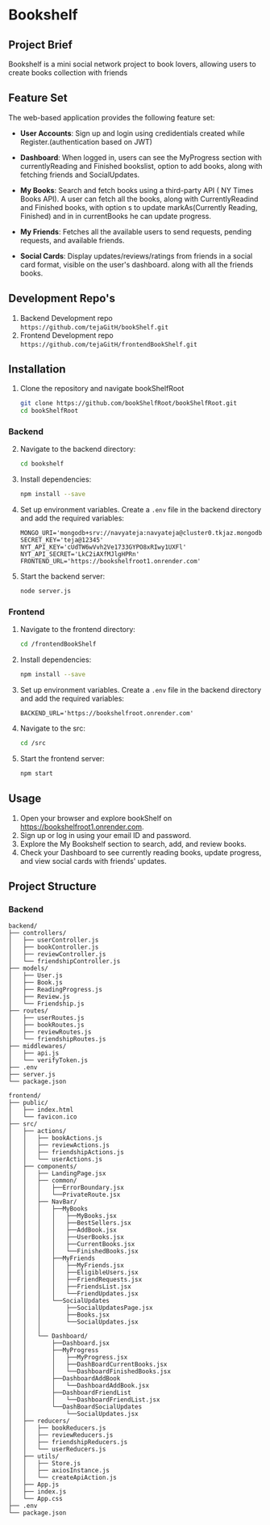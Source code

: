 # Bookshelf

## Project Brief
Bookshelf is a mini social network project to book lovers, allowing users to create  books collection with friends

## Feature Set
The web-based application provides the following feature set:
- **User Accounts**: Sign up and login using credidentials created while Register.(authentication based on JWT)
- **Dashboard**: When logged in, users can see the MyProgress section with currentlyReading and Finished bookslist, option to add books, along with fetching friends and SocialUpdates.
- **My Books**: Search and fetch books using a third-party API ( NY Times Books API). A user can fetch all the books, along with CurrentlyReadind and Finished books, with option s to update markAs(Currently Reading, Finished) and in in currentBooks he can update progress.
- **My Friends**: Fetches all the available users to send requests, pending requests, and available friends.
  
- **Social Cards**: Display updates/reviews/ratings from friends in a social card format, visible on the user's dashboard. along with all the friends books.


## Development Repo's
1. Backend Development repo
 ```https://github.com/tejaGitH/bookShelf.git```
 2. Frontend Development repo
```https://github.com/tejaGitH/frontendBookShelf.git```


## Installation
1. Clone the repository and navigate bookShelfRoot
    ```bash
    git clone https://github.com/bookShelfRoot/bookShelfRoot.git
    cd bookShelfRoot
    ```
### Backend

2. Navigate to the backend directory:
    ```bash
    cd bookshelf
    ```
3. Install dependencies:
    ```bash
    npm install --save
    ```
4. Set up environment variables. Create a `.env` file in the backend directory and add the required variables:
    ```plaintext
    MONGO_URI='mongodb+srv://navyateja:navyateja@cluster0.tkjaz.mongodb.net/bookShelf'
    SECRET_KEY='teja@12345'
    NYT_API_KEY='cUdTW6wVvh2Ve1733GYPO8xRIwy1UXFl'
    NYT_API_SECRET='LkC2iAXfMJlgHPRn'
    FRONTEND_URL='https://bookshelfroot1.onrender.com'
    ```
5. Start the backend server:
    ```bash
    node server.js
    ```

### Frontend

1. Navigate to the frontend directory:
    ```bash
    cd /frontendBookShelf
    ```
2. Install dependencies:
    ```bash
    npm install --save
    ```
4. Set up environment variables. Create a `.env` file in the backend directory and add the required variables:
    ```plaintext
    BACKEND_URL='https://bookshelfroot.onrender.com'
    ```
3. Navigate to the src:
    ```bash
    cd /src
    ```

4. Start the frontend server:
    ```bash
    npm start 
    ```





## Usage
1. Open your browser and explore bookShelf on https://bookshelfroot1.onrender.com.
2. Sign up or log in using your email ID and password.
2. Explore the My Bookshelf section to search, add, and review books.
3. Check your Dashboard to see currently reading books, update progress, and view social cards with friends' updates.

## Project Structure
### Backend
```plaintext
backend/
├── controllers/
│   ├── userController.js
│   ├── bookController.js
│   ├── reviewController.js
│   └── friendshipController.js
├── models/
│   ├── User.js
│   ├── Book.js
│   ├── ReadingProgress.js
│   ├── Review.js
│   └── Friendship.js
├── routes/
│   ├── userRoutes.js
│   ├── bookRoutes.js
│   ├── reviewRoutes.js
│   └── friendshipRoutes.js
├── middlewares/
│   ├── api.js
│   └── verifyToken.js
├── .env
├── server.js
└── package.json

frontend/
├── public/
│   ├── index.html
│   └── favicon.ico
├── src/
│   ├── actions/
│   │   ├── bookActions.js
│   │   ├── reviewActions.js
│   │   ├── friendshipActions.js
│   │   └── userActions.js
│   ├── components/
│   │   ├── LandingPage.jsx
│   │   ├── common/
│   │   │   ├──ErrorBoundary.jsx
│   │   │   └──PrivateRoute.jsx
│   │   ├── NavBar/
│   │   │   ├──MyBooks
│   │   │   │   ├──MyBooks.jsx
│   │   │   │   ├──BestSellers.jsx
│   │   │   │   ├──AddBook.jsx
│   │   │   │   ├──UserBooks.jsx
│   │   │   │   ├──CurrentBooks.jsx
│   │   │   │   └──FinishedBooks.jsx
│   │   │   ├──MyFriends
│   │   │   │   ├──MyFriends.jsx
│   │   │   │   ├──EligibleUsers.jsx
│   │   │   │   ├──FriendRequests.jsx
│   │   │   │   ├──FriendsList.jsx
│   │   │   │   └──FriendUpdates.jsx
│   │   │   └──SocialUpdates
│   │   │       ├──SocialUpdatesPage.jsx
│   │   │       ├──Books.jsx
│   │   │       └──SocialUpdates.jsx
│   │   │   
│   │   └── Dashboard/
│   │       ├──Dashboard.jsx
│   │       ├──MyProgress
│   │       │   ├──MyProgress.jsx
│   │       │   ├──DashBoardCurrentBooks.jsx
│   │       │   └──DashboardFinishedBooks.jsx 
│   │       ├──DashboardAddBook
│   │       │   └──DashboardAddBook.jsx
│   │       ├──DashboardFriendList
│   │       │   └──DashboardFriendList.jsx
│   │       └──DashBoardSocialUpdates
│   │           └──SocialUpdates.jsx
│   ├── reducers/
│   │   ├── bookReducers.js
│   │   ├── reviewReducers.js
│   │   ├── friendshipReducers.js
│   │   └── userReducers.js
│   ├── utils/
│   │   ├── Store.js
│   │   ├── axiosInstance.js
│   │   └── createApiAction.js
│   ├── App.js
│   ├── index.js
│   └── App.css
├── .env
└── package.json
